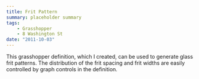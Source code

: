 ```yaml
---
title: Frit Pattern
summary: placeholder summary
tags:
    - Grasshopper
    - 8 Washington St
date: "2011-10-03"
---
```


This grasshopper definition, which I created, can be used to generate glass frit patterns. The distribution of the frit spacing and frit widths are easily controlled by graph controls in the definition.
